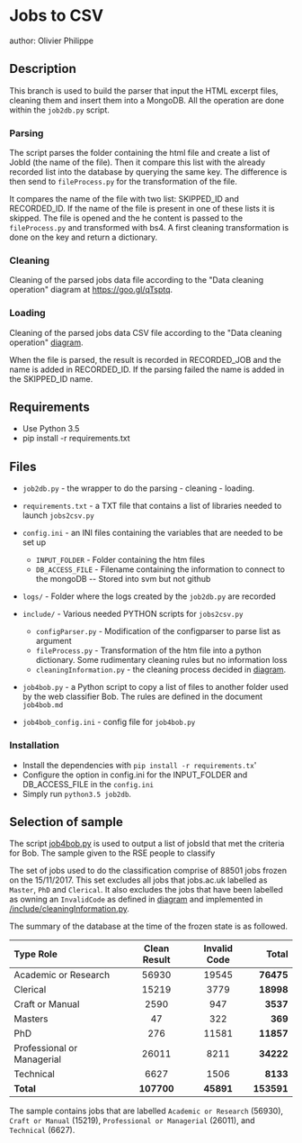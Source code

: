 # Jobs to CSV

author: Olivier Philippe

## Description

This branch is used to build the parser that input the HTML excerpt files, cleaning them and insert them into a MongoDB.
All the operation are done within the `job2db.py` script.


### Parsing

The script parses the folder containing the html file and create a list of JobId (the name of the file). Then it compare this list with the already recorded list into the database by querying the same key.
The difference is then send to `fileProcess.py` for the transformation of the file.

It compares the name of the file with two list: SKIPPED_ID and RECORDED_ID. If the name of the file is present in one of these lists it is skipped.
The file is opened and the he content is passed to the `fileProcess.py` and transformed with bs4.
A first cleaning transformation is done on the key and return a dictionary.


### Cleaning

Cleaning of the parsed jobs data file according to the "Data cleaning operation" diagram at https://goo.gl/qTsptq.


### Loading


Cleaning of the parsed jobs data CSV file according to the "Data cleaning operation" [diagram](https://goo.gl/qTsptq).

When the file is parsed, the result is recorded in RECORDED_JOB and the name is added in RECORDED_ID. If the parsing failed the name is added in the SKIPPED_ID name.


## Requirements

* Use Python 3.5
* pip install -r requirements.txt

## Files

* `job2db.py` - the wrapper to do the parsing - cleaning - loading.
* `requirements.txt` - a TXT file that contains a list of  libraries needed to launch `jobs2csv.py`
* `config.ini` - an INI files containing the variables that are needed to be set up
    * `INPUT_FOLDER` - Folder containing the htm files
    * `DB_ACCESS_FILE` - Filename containing the information to connect to the mongoDB -- Stored into svm but not github
* `logs/` - Folder where the logs created by the `job2db.py` are recorded
* `include/` - Various needed PYTHON scripts for `jobs2csv.py`
    * `configParser.py` - Modification of the configparser to parse list as argument
    * `fileProcess.py` - Transformation of the htm file into a python dictionary. Some rudimentary cleaning rules but no information loss
    * `cleaningInformation.py` - the cleaning process decided in [diagram](https://goo.gl/qTsptq).

* `job4bob.py` - a Python script to copy a list of files to another folder used by the web classifier Bob. The rules are defined in the document `job4bob.md`

* `job4bob_config.ini` - config file for `job4bob.py`


### Installation

* Install the dependencies with `pip install -r requirements.tx`'
* Configure the option in config.ini for the INPUT_FOLDER and DB_ACCESS_FILE in the `config.ini`
* Simply run `python3.5 job2db`.


## Selection of sample

The script [job4bob.py](./job4bob.py) is used to output a list of jobsId that met the criteria for Bob.
The sample given to the RSE people to classify

The set of jobs used to do the classification comprise of 88501 jobs frozen on the 15/11/2017.
This set excludes all jobs that jobs.ac.uk labelled as `Master`, `PhD` and `Clerical`.
It also excludes the jobs that have been labelled as owning an `InvalidCode` as defined in [diagram](https://goo.gl/qTsptq) and implemented in [/include/cleaningInformation.py](./include/cleaningInformation.py).

The summary of the database at the time of the frozen state is as followed.


| Type Role                  |   Clean Result | Invalid Code |   **Total** |
|:---------------------------|:--------------:|:------------:|------------:|
| Academic or Research       |          56930 |        19545 |   **76475** |
| Clerical                   |          15219 |         3779 |   **18998** |
| Craft or Manual            |           2590 |          947 |    **3537** |
| Masters                    |             47 |          322 |     **369** |
| PhD                        |            276 |        11581 |   **11857** |
| Professional or Managerial |          26011 |         8211 |   **34222** |
| Technical                  |           6627 |         1506 |    **8133** |
| **Total**                  |   **107700**   |  **45891**   |  **153591** |


The sample contains jobs that are labelled `Academic or Research` (56930), `Craft or Manual` (15219), `Professional or Managerial` (26011), and `Technical` (6627).

